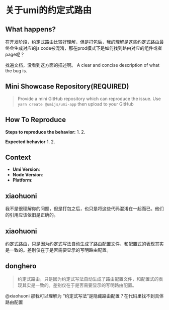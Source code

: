 # 关于umi的约定式路由

## What happens?

在开发阶段，约定式路由比较好理解，但是打包后，我的理解是这些约定式路由最终会生成对应的js code被混淆，那在prod模式下是如何找到路由对应的组件或者page呢？

找遍文档，没看到这方面的描述啊。
A clear and concise description of what the bug is.

## Mini Showcase Repository(REQUIRED)

> Provide a mini GitHub repository which can reproduce the issue. Use `yarn create @umijs/umi-app` then upload to your GitHub

<!-- https://github.com/YOUR_REPOSITORY_URL -->

## How To Reproduce

**Steps to reproduce the behavior:** 1. 2.

**Expected behavior** 1. 2.

## Context

- **Umi Version**:
- **Node Version**:
- **Platform**:

## xiaohuoni

我不是很理解你的问题，但是打包之后，也只是将这些代码混淆在一起而已。他们的引用应该依旧是正确的。

## xiaohuoni

约定式路由，只是因为约定式写法自动生成了路由配置文件，和配置式的表现其实是一致的。差别仅在于是否需要显示的写明路由配置。

## donghero

> 约定式路由，只是因为约定式写法自动生成了路由配置文件，和配置式的表现其实是一致的。差别仅在于是否需要显示的写明路由配置。

@xiaohuoni 那我可以理解为 “约定式写法”是隐藏路由配置？在代码里找不到具体路由配置
